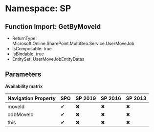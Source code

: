 # Namespace: SP

## Function Import: GetByMoveId

- ReturnType: Microsoft.Online.SharePoint.MultiGeo.Service.UserMoveJob
- IsComposable: true
- IsBindable: true
- EntitySet: UserMoveJobEntityDatas

## Parameters

**Availability matrix**

Navigation Property | SPO | SP 2019 | SP 2016 | SP 2013
----------|-----|---------|---------|--------
moveId | ✔ | ✖ | ✖ | ✖
odbMoveId | ✔ | ✖ | ✖ | ✖
this | ✔ | ✖ | ✖ | ✖
